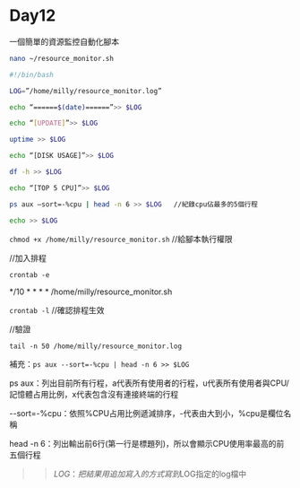 # Day12

一個簡單的資源監控自動化腳本

```bash
nano ~/resource_monitor.sh

#!/bin/bash

LOG=”/home/milly/resource_monitor.log”

echo “======$(date)======”>> $LOG

echo “[UPDATE]”>> $LOG

uptime >> $LOG

echo “[DISK USAGE]”>> $LOG

df -h >> $LOG

echo “[TOP 5 CPU]”>> $LOG

ps aux –sort=-%cpu | head -n 6 >> $LOG   //紀錄cpu佔最多的5個行程

echo >> $LOG
```

`chmod +x /home/milly/resource_monitor.sh`   //給腳本執行權限

//加入排程

`crontab -e`

*/10 * * * * /home/milly/resource_monitor.sh

`crontab -l`   //確認排程生效

//驗證

`tail -n 50 /home/milly/resource_monitor.log`

補充：`ps aux --sort=-%cpu | head -n 6 >> $LOG`

ps aux：列出目前所有行程，a代表所有使用者的行程，u代表所有使用者與CPU/記憶體占用比例，x代表包含沒有連接終端的行程

--sort=-%cpu：依照%CPU占用比例遞減排序，-代表由大到小，%cpu是欄位名稱

head -n 6：列出輸出前6行(第一行是標題列)，所以會顯示CPU使用率最高的前五個行程

>> $LOG：把結果用追加寫入的方式寫到$LOG指定的log檔中


